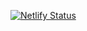 [![Netlify Status](https://api.netlify.com/api/v1/badges/6d378acd-f8eb-400b-bfdc-ec2795c2050b/deploy-status)](https://app.netlify.com/sites/andyweir/deploys)

